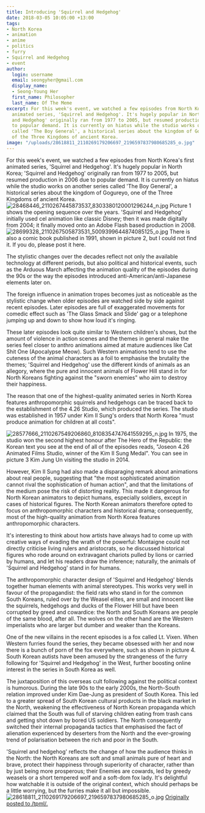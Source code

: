 ```yaml
---
title: Introducing 'Squirrel and Hedgehog'
date: 2018-03-05 10:05:00 +13:00
tags:
- North Korea
- animation
- anime
- politics
- furry
- Squirrel and Hedgehog
- event
author:
  login: username
  email: seongyher@gmail.com
  display_name:
  - Seong-Young Her
  first_name: Philosopher
  last_name: Of The Meme
excerpt: For this week's event, we watched a few episodes from North Korea's first
  animated series, 'Squirrel and Hedgehog'. It's hugely popular in North Korea; 'Squirrel
  and Hedgehog' originally ran from 1977 to 2005, but resumed production in 2006 due
  to popular demand. It is currently on hiatus while the studio works on another series
  called 'The Boy General', a historical series about the kingdom of Gogureyo, one
  of the Three Kingdoms of ancient Korea.
image: "/uploads/28618811_2110269179206697_2196597837980685285_o.jpg"
---
```


For this week's event, we watched a few episodes from North Korea's first animated series, 'Squirrel and Hedgehog'. It's hugely popular in North Korea; 'Squirrel and Hedgehog' originally ran from 1977 to 2005, but resumed production in 2006 due to popular demand. It is currently on hiatus while the studio works on another series called 'The Boy General', a historical series about the kingdom of Gogureyo, one of the Three Kingdoms of ancient Korea.
![28468446_2110267445873537_8303380120001296244_n.jpg](/uploads/28468446_2110267445873537_8303380120001296244_n.jpg)
Picture 1 shows the opening sequence over the years. 'Squirrel and Hedgehog' initially used cel animation like classic Disney; then it was made digitally from 2004; it finally moved onto an Adobe Flash based production in 2008. 
![28699328_2110267505873531_5009399644874085125_o.jpg](/uploads/28699328_2110267505873531_5009399644874085125_o.jpg)
There is also a comic book published in 1991, shown in picture 2, but I could not find it. If you do, please post it here.

The stylistic changes over the decades reflect not only the available technology at different periods, but also political and historical events, such as the Arduous March affecting the animation quality of the episodes during the 90s or the way the episodes introduced anti-American/anti-Japanese elements later on.

The foreign influence in animation tropes becomes just as noticeable as the stylistic change when older episodes are watched side by side against recent episodes. Later episodes are full of exaggerated movements for comedic effect such as 'The Glass Smack and Slide' gag or a telephone jumping up and down to show how loud it's ringing.

These later episodes look quite similar to Western children's shows, but the amount of violence in action scenes and the themes in general make the series feel closer to anthro animations aimed at mature audiences like Cat Shit One (Apocalypse Meow). Such Western animations tend to use the cuteness of the animal characters as a foil to emphasise the brutality the themes; 'Squirrel and Hedgehog' use the different kinds of animals as an allegory, where the pure and innocent animals of Flower Hill stand in for North Koreans fighting against the "sworn enemies" who aim to destroy their happiness.

The reason that one of the highest-quality animated series in North Korea features anthropomorphic squirrels and hedgehogs can be traced back to the establishment of the 4.26 Studio, which produced the series. The studio was established in 1957 under Kim Il Sung's orders that North Korea "must produce animation for children at all costs".

![28577666_2110267549206860_8108354747641559295_n.jpg](/uploads/28577666_2110267549206860_8108354747641559295_n.jpg)
In 1975, the studio won the second highest honour after The Hero of the Republic: the Korean text you see at the end of all of the episodes reads, "Joseon 4.26 Animated Films Studio, winner of the Kim Il Sung Medal". You can see in picture 3 Kim Jung Un visiting the studio in 2014.

However, Kim Il Sung had also made a disparaging remark about animations about real people, suggesting that "the most sophisticated animation cannot rival the sophistication of human action", and that the limitations of the medium pose the risk of distorting reality. This made it dangerous for North Korean animators to depict humans, especially soldiers, except in cases of historical figures. The North Korean animators therefore opted to focus on anthropomorphic characters and historical drama; consequently, most of the high-quality animation from North Korea features anthropomorphic characters.

It's interesting to think about how artists have always had to come up with creative ways of evading the wrath of the powerful: Montaigne could not directly criticise living rulers and aristocrats, so he discussed historical figures who rode around on extravagant chariots pulled by lions or carried by humans, and let his readers draw the inference; naturally, the animals of 'Squirrel and Hedgehog' stand in for humans.

The anthropomorphic character design of 'Squirrel and Hedgehog' blends together human elements with animal stereotypes. This works very well in favour of the propagandist: the field rats who stand in for the common South Koreans, ruled over by the Weasel elites, are small and innocent like the squirrels, hedgehogs and ducks of the Flower Hill but have been corrupted by greed and cowardice: the North and South Koreans are people of the same blood, after all. The wolves on the other hand are the Western imperialists who are larger but dumber and weaker than the Koreans.

One of the new villains in the recent episodes is a fox called Lt. Vixen. When Western furries found the series, they became obsessed with her and now there is a bunch of porn of the fox everywhere, such as shown in picture 4. South Korean autists have been amused by the strangeness of the furry following for 'Squirrel and Hedgehog' in the West, further boosting online interest in the series in South Korea as well.

The juxtaposition of this overseas cult following against the political context is humorous. During the late 90s to the early 2000s, the North-South relation improved under Kim Dae-Jung as president of South Korea. This led to a greater spread of South Korean cultural products in the black market in the North, weakening the effectiveness of North Korean propaganda which claimed that the South was full of starving children eating from trash cans and getting shot down by bored US soldiers. The North consequently switched their internal propaganda tactics that emphasised the fact of alienation experienced by deserters from the North and the ever-growing trend of polarisation between the rich and poor in the South.

'Squirrel and hedgehog' reflects the change of how the audience thinks in the North: the North Koreans are soft and small animals pure of heart and brave, protect their happiness through superiority of character, rather than by just being more prosperous; their Enemies are cowards, led by greedy weasels or a short tempered wolf and a soft-dom fox lady. It's delightful how watchable it is outside of the original context, which should perhaps be a little worrying, but the furries make it all but impossible.
![28618811_2110269179206697_2196597837980685285_o.jpg](/uploads/28618811_2110269179206697_2196597837980685285_o.jpg)
[Originally posted to /tpml/.](https://www.facebook.com/groups/tpmlib/permalink/436087473489368/)